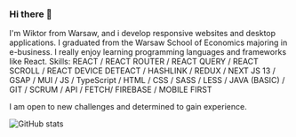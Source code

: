 ### Hi there 👋


I'm Wiktor from Warsaw, and i develop responsive websites and desktop applications. I graduated from the Warsaw School of Economics majoring in e-business. I really enjoy learning programming languages and frameworks like React.
Skills:  REACT / REACT ROUTER / REACT QUERY / REACT SCROLL / REACT DEVICE DETEACT / HASHLINK / REDUX / NEXT JS 13 / GSAP / MUI / JS / TypeScript / HTML / CSS / SASS / LESS / JAVA (BASIC) / GIT / SCRUM / API / FETCH/ FIREBASE / MOBILE FIRST


I am open to new challenges and determined to gain experience. 



![GitHub stats](https://github-readme-stats.vercel.app/api?username=wiktornobis&show_icons=true)  

